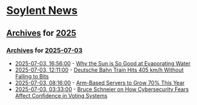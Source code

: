 # [Soylent News](../../../README.md)

## [Archives](../../index.md) for [2025](../index.md)

### [Archives](../../index.md) for [2025-07-03](index.md)

* [2025-07-03, 16:56:00](https://soylentnews.org/article.pl?sid=25/07/02/1214228&from=rss) - [Why the Sun is So Good at Evaporating Water](https://soylentnews.org/article.pl?sid=25/07/02/1214228&from=rss)
* [2025-07-03, 12:11:00](https://soylentnews.org/article.pl?sid=25/07/02/1153235&from=rss) - [Deutsche Bahn Train Hits 405 km/h Without Falling to Bits](https://soylentnews.org/article.pl?sid=25/07/02/1153235&from=rss)
* [2025-07-03, 08:16:00](https://soylentnews.org/article.pl?sid=25/07/02/1148257&from=rss) - [Arm-Based Servers to Grow 70% This Year](https://soylentnews.org/article.pl?sid=25/07/02/1148257&from=rss)
* [2025-07-03, 03:33:00](https://soylentnews.org/article.pl?sid=25/07/02/1144216&from=rss) - [Bruce Schneier on How Cybersecurity Fears Affect Confidence in Voting Systems](https://soylentnews.org/article.pl?sid=25/07/02/1144216&from=rss)
